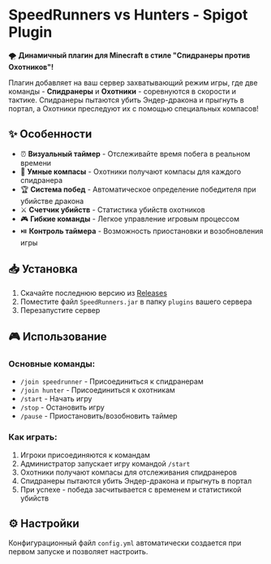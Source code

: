 # SpeedRunners vs Hunters - Spigot Plugin

🌪️ **Динамичный плагин для Minecraft в стиле "Спидранеры против Охотников"!**

Плагин добавляет на ваш сервер захватывающий режим игры, где две команды - **Спидранеры** и **Охотники** - соревнуются в скорости и тактике. Спидранеры пытаются убить Эндер-дракона и прыгнуть в портал, а Охотники преследуют их с помощью специальных компасов!

## ✨ Особенности

- ⏰ **Визуальный таймер** - Отслеживайте время побега в реальном времени
- 🧭 **Умные компасы** - Охотники получают компасы для каждого спидранера
- 🏆 **Система побед** - Автоматическое определение победителя при убийстве дракона
- ⚔️ **Счетчик убийств** - Статистика убийств охотников
- 🎮 **Гибкие команды** - Легкое управление игровым процессом
- ⏯️ **Контроль таймера** - Возможность приостановки и возобновления игры

## 📥 Установка

1. Скачайте последнюю версию из [Releases](https://github.com/ваш-username/SpeedRunners/releases)
2. Поместите файл `SpeedRunners.jar` в папку `plugins` вашего сервера
3. Перезапустите сервер

## 🎮 Использование

### Основные команды:
- `/join speedrunner` - Присоединиться к спидранерам
- `/join hunter` - Присоединиться к охотникам  
- `/start` - Начать игру
- `/stop` - Остановить игру
- `/pause` - Приостановить/возобновить таймер

### Как играть:
1. Игроки присоединяются к командам
2. Администратор запускает игру командой `/start`
3. Охотники получают компасы для отслеживания спидранеров
4. Спидранеры пытаются убить Эндер-дракона и прыгнуть в портал
5. При успехе - победа засчитывается с временем и статистикой убийств

## ⚙️ Настройки

Конфигурационный файл `config.yml` автоматически создается при первом запуске и позволяет настроить.

